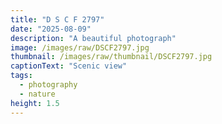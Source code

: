 ```yaml
---
title: "D S C F 2797"
date: "2025-08-09"
description: "A beautiful photograph"
image: /images/raw/DSCF2797.jpg
thumbnail: /images/raw/thumbnail/DSCF2797.jpg
captionText: "Scenic view"
tags:
  - photography
  - nature
height: 1.5
---
```

